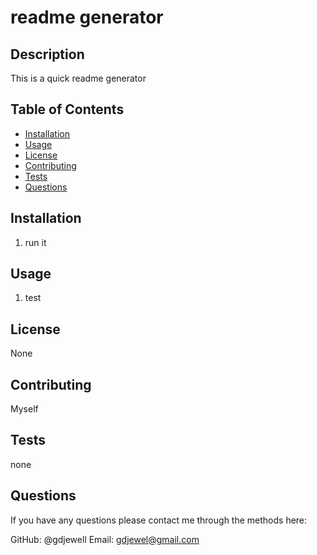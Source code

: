 

  # readme generator


  ## Description

  This is a quick readme generator

  ## Table of Contents

  * [Installation](#Installation)
  * [Usage](#Usage)
  * [License](#License)
  * [Contributing](#Contributing)
  * [Tests](#Tests)
  * [Questions](#Questions)

  ## Installation
  1. run it

  ## Usage
  1. test

  ## License
  None
  

  ## Contributing
  Myself

  ## Tests
  none

  ## Questions
  If you have any questions please contact me through the methods here:

  GitHub: @gdjewell
  Email: gdjewel@gmail.com
